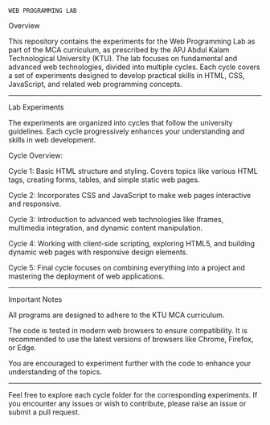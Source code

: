     WEB PROGRAMMING LAB

Overview

This repository contains the experiments for the Web Programming Lab as part of the MCA curriculum, as prescribed by the APJ Abdul Kalam Technological University (KTU). The lab focuses on fundamental and advanced web technologies, divided into multiple cycles. Each cycle covers a set of experiments designed to develop practical skills in HTML, CSS, JavaScript, and related web programming concepts.


---

Lab Experiments

The experiments are organized into cycles that follow the university guidelines. Each cycle progressively enhances your understanding and skills in web development.

Cycle Overview:

Cycle 1: Basic HTML structure and styling. Covers topics like various HTML tags, creating forms, tables, and simple static web pages.

Cycle 2: Incorporates CSS and JavaScript to make web pages interactive and responsive.

Cycle 3: Introduction to advanced web technologies like Iframes, multimedia integration, and dynamic content manipulation.

Cycle 4: Working with client-side scripting, exploring HTML5, and building dynamic web pages with responsive design elements.

Cycle 5: Final cycle focuses on combining everything into a project and mastering the deployment of web applications.



---

Important Notes

All programs are designed to adhere to the KTU MCA curriculum.

The code is tested in modern web browsers to ensure compatibility. It is recommended to use the latest versions of browsers like Chrome, Firefox, or Edge.

You are encouraged to experiment further with the code to enhance your understanding of the topics.



---

Feel free to explore each cycle folder for the corresponding experiments. If you encounter any issues or wish to contribute, please raise an issue or submit a pull request.
